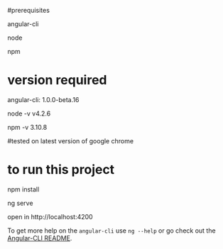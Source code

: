 
#prerequisites

angular-cli 

node

npm

# version required
angular-cli: 1.0.0-beta.16 

node -v v4.2.6

npm -v 3.10.8

#tested on latest version of 
google chrome

# to run this project 

npm install

ng serve

open in http://localhost:4200

To get more help on the `angular-cli` use `ng --help` or go check out the [Angular-CLI README](https://github.com/angular/angular-cli/blob/master/README.md).



